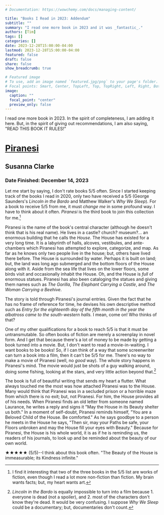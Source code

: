 ```yaml
---
# Documentation: https://wowchemy.com/docs/managing-content/

title: "Books I Read in 2023: Addendum"
subtitle: ""
summary: "I read one more book in 2023 and it was _fantastic_."
authors: [Tim]
tags: []
categories: []
date: 2023-12-28T15:00:00-04:00
lastmod: 2023-12-28T15:00:00-04:00
featured: false
draft: false
share: false
show_breadcrumb: true

# Featured image
# To use, add an image named `featured.jpg/png` to your page's folder.
# Focal points: Smart, Center, TopLeft, Top, TopRight, Left, Right, BottomLeft, Bottom, BottomRight.
image:
  caption: ""
  focal_point: "center"
  preview_only: false
---
```

I read one more book in 2023. In the spirit of completeness, I am adding it here. But, in the spirit of giving out recommendations, I am also saying, "READ THIS BOOK IT RULES!"

# [Piranesi](https://a.co/d/h41N7e5?tag=timothyrosenb-20)
## Susanna Clarke
### Date Finished: December 14, 2023

Let me start by saying, I don't rate books 5/5 often. Since I started keeping track of the books I read in 2020, only two have received a 5/5 (George Saunders's _Lincoln in the Bardo_ and Matthew Walker's _Why We Sleep_). For a book to receive 5/5 from me, it must _change me_ in some profound way. I have to think about it often. _Piranesi_ is the third book to join this collection for me.[^1]

Piranesi is the name of the book's central character (although he doesn't think that is his real name). He lives in a castle? church? museum?… an enormous building that he calls the _House_. The House has existed for a very long time. It is a labyrinth of halls, alcoves, vestibules, and ante-chambers which Piranesi has attempted to explore, categorize, and map. As far as he knows only two people live in the house; but, others have lived there before. The House is surrounded by water. Perhaps it is built on land; but, the land was long ago submerged and the bottom floors of the House along with it. Aside from the sea life that lives on the lower floors, some birds visit and occasionally inhabit the House. Oh, and the House is _full_ of enormous statues. Piranesi has also been cataloging the statues and giving them names such as _The Gorilla_, _The Elephant Carrying a Castle_, and _The Woman Carrying a Beehive_.

The story is told through Piranesi's journal entries. Given the fact that he has no frame of reference for time, he devises his own descriptive method such as _Entry for the eighteenth day of the fifth month in the year the albatross came to the south-western halls._ I mean, come on! Who thinks of that?

One of my other qualifications for a book to reach 5/5 is that it must be untransmutable. So often books of fiction are merely a screenplay in novel form. And I get that because there's a lot of money to be made by getting a book turned into a movie. But, I don't want to read a movie-in-waiting. I want books to be books! So, if I can think of a way that some screenwriter can turn a book into a film, then it can't be 5/5 for me. There's no way to make a movie of Piranesi (well, no _good_ way). The whole story happens in Piranesi's mind. The movie would just be shots of a guy walking around, doing some fishing, looking at the stars, and very little action beyond that.[^2]

The book is full of beautiful writing that sends my heart a flutter. What always touched me the most was how attached Piranesi was to the House. Many would think that Piranesi was in a secluded prison or a horrible maze from which there is no exit; but, not Piranesi. For him, the House provides all of his needs. When Piranesi finds an old letter from someone named Laurance, he writes a reply and signs it "May the House in its Beauty shelter us both." In a moment of self-doubt, Piranesi reminds himself, "You are a Beloved Child of the House. Be comforted." As he says goodbye to a person he meets in the House he says, "Then sir, may your Paths be safe, your Floors unbroken and may the House fill your eyes with Beauty." Because for Piranesi, the House is his whole world, it is as if he is reminding us, the readers of his journals, to look up and be reminded about the beauty of our own world. 

★★★★★ (5/5)--I think about this book often. "The Beauty of the House is immeasurable; its Kindness infinite."

[^1]: I find it interesting that two of the three books in the 5/5 list are works of fiction, even though I read a lot more non-fiction than fiction. My brain wants facts; but, my heart wants art.

[^2]: _Lincoln in the Bardo_ is equally impossible to turn into a film because 1. everyone is dead (not a spoiler), and 2. most of the characters don't know they're dead. It would be very confusing. I suppose _Why We Sleep_ could be a documentary; but, documentaries don't count.